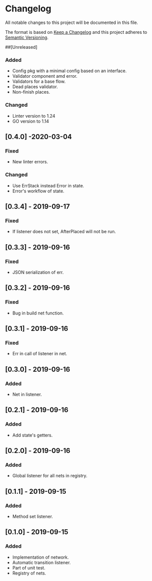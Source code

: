 # Changelog
All notable changes to this project will be documented in this file.

The format is based on [Keep a Changelog](http://keepachangelog.com/en/1.0.0/)
and this project adheres to [Semantic Versioning](http://semver.org/spec/v2.0.0.html).

##[Unreleased]
### Added
- Config pkg with a minimal config based on an interface.
- Validator component amd error.
- Validators for a base flow.
- Dead places validator.
- Non-finish places.
### Changed
- Linter version to 1.24
- GO version to 1.14

## [0.4.0] -2020-03-04
### Fixed
- New linter errors.
### Changed
- Use ErrStack instead Error in state.
- Error's workflow of state.

## [0.3.4] - 2019-09-17
### Fixed
- If listener does not set, AfterPlaced will not be run.

## [0.3.3] - 2019-09-16
### Fixed
- JSON serialization of err.

## [0.3.2] - 2019-09-16
### Fixed
- Bug in build net function.

## [0.3.1] - 2019-09-16
### Fixed
- Err in call of listener in net.

## [0.3.0] - 2019-09-16
### Added
- Net in listener.

## [0.2.1] - 2019-09-16
### Added
- Add state's getters.

## [0.2.0] - 2019-09-16
### Added
- Global listener for all nets in registry.

## [0.1.1] - 2019-09-15
### Added
- Method set listener.

## [0.1.0] - 2019-09-15
### Added
- Implementation of network.
- Automatic transition listener.
- Part of unit test.
- Registry of nets.
